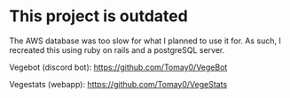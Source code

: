 # This project is outdated

The AWS database was too slow for what I planned to use it for. As such, I recreated this using ruby on rails and a postgreSQL server.

Vegebot (discord bot): https://github.com/Tomay0/VegeBot

Vegestats (webapp): https://github.com/Tomay0/VegeStats
